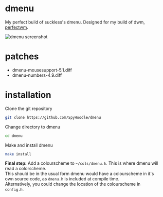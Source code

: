 # dmenu
My perfect build of suckless's dmenu. Designed for my build of dwm, [perfectwm](https://github.com/SpyHoodle/perfectwm).

![dmenu screenshot](https://file.coffee/u/4hxT5TKONwrZm0.png)

# patches
- dmenu-mousesupport-5.1.diff
- dmenu-numbers-4.9.diff

# installation
Clone the git repository
```sh
git clone https://github.com/SpyHoodle/dmenu
```
Change directory to dmenu
```sh
cd dmenu
```
Make and install dmenu
```sh
make install
```
**Final step:** Add a colourscheme to `~/cols/dmenu.h`. This is where dmenu will read a colorscheme.<br>
This should be in the usual form dmenu would have a colourscheme in it's own source code, as `dmenu.h` is included at compile time.<br>
Alternatively, you could change the location of the colourscheme in `config.h`.
